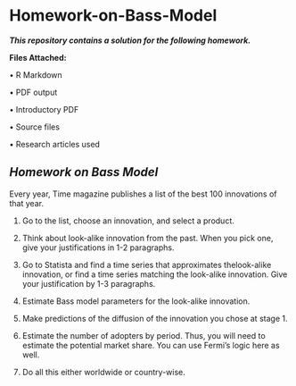 # Homework-on-Bass-Model

***This repository contains a solution for the following homework.***

**Files Attached:**

• R Markdown

• PDF output

• Introductory PDF

• Source files

• Research articles used


## ***Homework on Bass Model***

Every year, Time magazine publishes a list of the best 100 innovations of that year.

1. Go to the list, choose an innovation, and select a product.

2. Think about look-alike innovation from the past. When you pick one, give your justifications in 1-2 paragraphs. 

3. Go to Statista and find a time series that approximates thelook-alike innovation, or find a time series matching the look-alike innovation. Give your justification by 1-3 paragraphs.

4. Estimate Bass model parameters for the look-alike innovation.

5.  Make predictions of the diffusion of the innovation you chose at stage 1.

6. Estimate the number of adopters by period. Thus, you will need to estimate the potential market share. You can use Fermi’s logic here as well.

7. Do all this either worldwide or country-wise.
